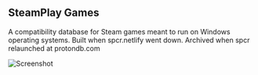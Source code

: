 ## SteamPlay Games

A compatibility database for Steam games meant to run on Windows operating systems. Built when spcr.netlify went down. Archived when spcr relaunched at protondb.com

![Screenshot](https://i.imgur.com/xSjh0Wn.jpg)
